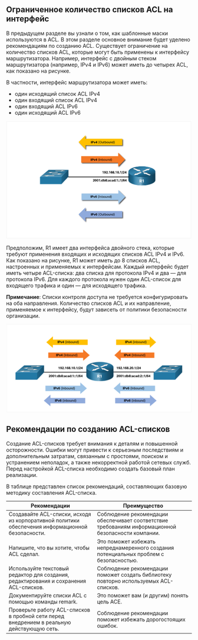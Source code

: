 

<!-- 4.3.1 -->
## Ограниченное количество списков ACL на интерфейс
В предыдущем разделе вы узнали о том, как шаблонные маски используются в ACL. В этом разделе основное внимание будет уделено рекомендациям по созданию ACL. Существует ограничение на количество списков ACL, которые могут быть применены к интерфейсу маршрутизатора. Например, интерфейс с двойным стеком маршрутизатора (например, IPv4 и IPv6) может иметь до четырех ACL, как показано на рисунке.

В частности, интерфейс маршрутизатора может иметь:

- один исходящий список ACL IPv4
- один входящий список ACL IPv4
- один входящий ACL IPv6
- один исходящий ACL IPv6

![](./assets/4.3.1-1.png)

Предположим, R1 имеет два интерфейса двойного стека, которые требуют применения входящих и исходящих списков ACL IPv4 и IPv6. Как показано на рисунке, R1 может иметь до 8 списков ACL, настроенных и применяемых к интерфейсам. Каждый интерфейс будет иметь четыре ACL-списка: два списка для протокола IPv4 и два — для протокола IPv6. Для каждого протокола нужен один ACL-список для входящего трафика и один — для исходящего трафика.

**Примечание**: Списки контроля доступа не требуется конфигурировать на оба направления. Количество списков ACL и их направление, применяемое к интерфейсу, будут зависеть от политики безопасности организации.

![](./assets/4.3.1-2.png)

<!-- 4.3.2 -->
## Рекомендации по созданию ACL-списков

Создание ACL-списков требует внимания к деталям и повышенной осторожности. Ошибки могут привести к серьезным последствиям и дополнительным затратам, связанным с простоями, поиском и устранением неполадок, а также некорректной работой сетевых служб. Перед настройкой ACL-списка необходимо создать базовый план реализации.

В таблице представлен список рекомендаций, составляющих базовую методику составления ACL-списка.

Рекомендации | Преимущество
-------------|---------------
Создавайте ACL-списки, исходя из корпоративной политики обеспечения информационной безопасности. | Соблюдение рекомендации обеспечивает соответствие требованиям информационной безопасности компании.
Напишите, что вы хотите, чтобы ACL сделал. | Это поможет избежать непреднамеренного создания потенциальных проблем с безопасностью.
Используйте текстовый редактор для создания, редактирования и сохранения ACL-списков. | Соблюдение рекомендации поможет создать библиотеку повторно используемых ACL-списков.
Документируйте списки ACL с помощью команды remark. | Это поможет вам (и другим) понять цель ACE.
Проверьте работу ACL-списков в пробной сети перед внедрением в реальную действующую сеть. | Соблюдение рекомендации поможет избежать дорогостоящих ошибок.


<!-- тут должен быть квиз 4.3.3 -->